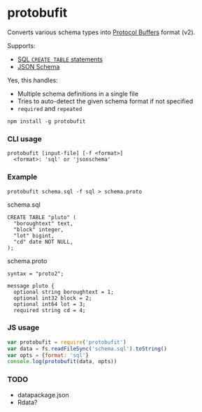 # protobufit

Converts various schema types into [Protocol Buffers](https://developers.google.com/protocol-buffers/?hl=en) format (v2).

Supports:
  * [SQL `CREATE TABLE` statements](http://www.w3schools.com/sql/sql_create_table.asp)
  * [JSON Schema](json-schema.org)

Yes, this handles:
  * Multiple schema definitions in a single file
  * Tries to auto-detect the given schema format if not specified
  * `required` and `repeated`

```
npm install -g protobufit
```

### CLI usage

```
protobufit [input-file] [-f <format>]
  <format>: 'sql' or 'jsonschema'
```


### Example

```
protobufit schema.sql -f sql > schema.proto
```

schema.sql
```
CREATE TABLE "pluto" (
  "boroughtext" text,
  "block" integer,
  "lot" bigint,
  "cd" date NOT NULL,
);
```

schema.proto
```
syntax = "proto2";

message pluto {
  optional string boroughtext = 1;
  optional int32 block = 2;
  optional int64 lot = 3;
  required string cd = 4;
```

### JS usage

```js
var protobufit = require('protobufit')
var data = fs.readFileSync('schema.sql').toString()
var opts = {format: 'sql'}
console.log(protobufit(data, opts))
```

### TODO
  * datapackage.json
  * Rdata?
